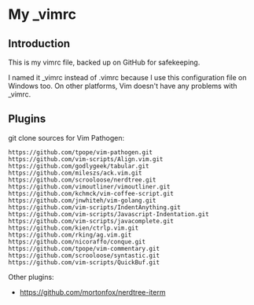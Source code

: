 # My _vimrc

## Introduction

This is my vimrc file, backed up on GitHub for safekeeping.

I named it _vimrc instead of .vimrc because I use this configuration file on Windows too. On other platforms, Vim doesn't have any problems with _vimrc.

## Plugins

git clone sources for Vim Pathogen:

    https://github.com/tpope/vim-pathogen.git
    https://github.com/vim-scripts/Align.vim.git
    https://github.com/godlygeek/tabular.git
    https://github.com/mileszs/ack.vim.git
    https://github.com/scrooloose/nerdtree.git
    https://github.com/vimoutliner/vimoutliner.git
    https://github.com/kchmck/vim-coffee-script.git
    https://github.com/jnwhiteh/vim-golang.git
    https://github.com/vim-scripts/IndentAnything.git
    https://github.com/vim-scripts/Javascript-Indentation.git
    https://github.com/vim-scripts/javacomplete.git
    https://github.com/kien/ctrlp.vim.git
    https://github.com/rking/ag.vim.git
    https://github.com/nicoraffo/conque.git
    https://github.com/tpope/vim-commentary.git
    https://github.com/scrooloose/syntastic.git    
    https://github.com/vim-scripts/QuickBuf.git

Other plugins:

* https://github.com/mortonfox/nerdtree-iterm
